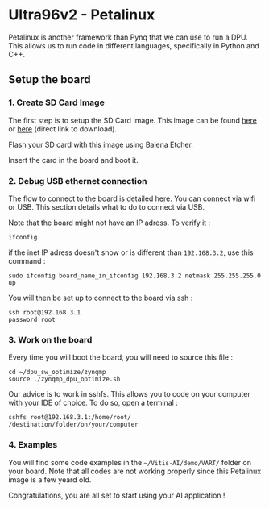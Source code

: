 # Ultra96v2 - Petalinux

Petalinux is another framework than Pynq that we can use to run a DPU. This allows us to run code in different languages, specifically in Python and C++.

## Setup the board

### 1. Create SD Card Image

The first step is to setup the SD Card Image. This image can be found [here](https://www.hackster.io/AlbertaBeef/vitis-ai-2-0-flow-for-avnet-vitis-platforms-06cfd6) or [here](https://avtinc.sharepoint.com/teams/ET-Downloads/Shared%20Documents/Forms/AllItems.aspx?id=%2Fteams%2FET%2DDownloads%2FShared%20Documents%2Fxtm%5Fteam%2Fbergeron%2FVITIS%2Fvitis%5Fai%5F2%5F0%5Favnet%2Favnet%2Du96v2%5Fsbc%5Fbase%2Dv2021%2E2%2Ddpu%2Dv2%2E0%2E0%2D2022%2D02%2D02%2Ezip&parent=%2Fteams%2FET%2DDownloads%2FShared%20Documents%2Fxtm%5Fteam%2Fbergeron%2FVITIS%2Fvitis%5Fai%5F2%5F0%5Favnet&p=true&ga=1) (direct link to download).

Flash your SD card with this image using Balena Etcher.

Insert the card in the board and boot it.

### 2. Debug USB ethernet connection

The flow to connect to the board is detailed [here](https://ultra96-pynq.readthedocs.io/en/latest/getting_started.html). You can connect via wifi or USB. This section details what to do to connect via USB.

Note that the board might not have an IP adress. To verify it :
```
ifconfig
```

if the inet IP adress doesn't show or is different than ```192.168.3.2```, use this command :
```
sudo ifconfig board_name_in_ifconfig 192.168.3.2 netmask 255.255.255.0 up
```

You will then be set up to connect to the board via ssh :
```
ssh root@192.168.3.1
password root
```

### 3. Work on the board

Every time you will boot the board, you will need to source this file :
```
cd ~/dpu_sw_optimize/zynqmp
source ./zynqmp_dpu_optimize.sh
```

Our advice is to work in sshfs. This allows you to code on your computer with your IDE of choice. To do so, open a terminal :
```
sshfs root@192.168.3.1:/home/root/ /destination/folder/on/your/computer
```

### 4. Examples

You will find some code examples in the ```~/Vitis-AI/demo/VART/``` folder on your board. Note that all codes are not working properly since this Petalinux image is a few yeard old.

Congratulations, you are all set to start using your AI application !